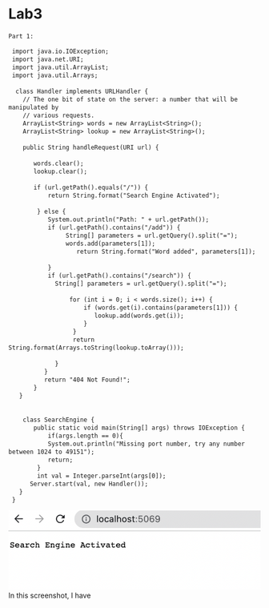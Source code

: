 # Lab3

```
Part 1:
```


     import java.io.IOException;
     import java.net.URI;
     import java.util.ArrayList;
     import java.util.Arrays;

      class Handler implements URLHandler {
        // The one bit of state on the server: a number that will be manipulated by
        // various requests.
        ArrayList<String> words = new ArrayList<String>();
        ArrayList<String> lookup = new ArrayList<String>();

        public String handleRequest(URI url) {
  
           words.clear();
           lookup.clear();

           if (url.getPath().equals("/")) {
               return String.format("Search Engine Activated");

            } else {
               System.out.println("Path: " + url.getPath());
               if (url.getPath().contains("/add")) {
                    String[] parameters = url.getQuery().split("=");
                    words.add(parameters[1]);
                       return String.format("Word added", parameters[1]);

               }
               if (url.getPath().contains("/search")) {
                 String[] parameters = url.getQuery().split("=");

                     for (int i = 0; i < words.size(); i++) {
                         if (words.get(i).contains(parameters[1])) {
                            lookup.add(words.get(i));
                         }
                      }
                      return String.format(Arrays.toString(lookup.toArray()));

                 }
              }
              return "404 Not Found!";
           }
       }


        class SearchEngine {
           public static void main(String[] args) throws IOException {
               if(args.length == 0){
               System.out.println("Missing port number, try any number between 1024 to 49151");
               return;
            }
            int val = Integer.parseInt(args[0]);
          Server.start(val, new Handler());
       }
     }

![Image](./LABREPORT2.png)
In this screenshot, I have 
